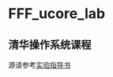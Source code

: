 # FFF_ucore_lab
## 清华操作系统课程
源请参考<a href="https://chyyuu.gitbooks.io/ucore_os_docs/content/" target="_blank">实验指导书</a>

